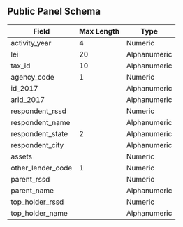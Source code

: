 ## Public Panel Schema

|Field|Max Length|Type|
|-----|----------|----|
activity\_year|4|Numeric
lei|20|Alphanumeric
tax\_id|10|Alphanumeric
agency\_code|1|Numeric
id\_2017||Alphanumeric
arid\_2017||Alphanumeric
respondent\_rssd||Numeric
respondent\_name||Alphanumeric
respondent\_state|2|Alphanumeric
respondent\_city||Alphanumeric
assets||Numeric
other\_lender\_code|1|Numeric
parent\_rssd||Numeric
parent\_name||Alphanumeric
top\_holder\_rssd||Numeric
top\_holder\_name||Alphanumeric
